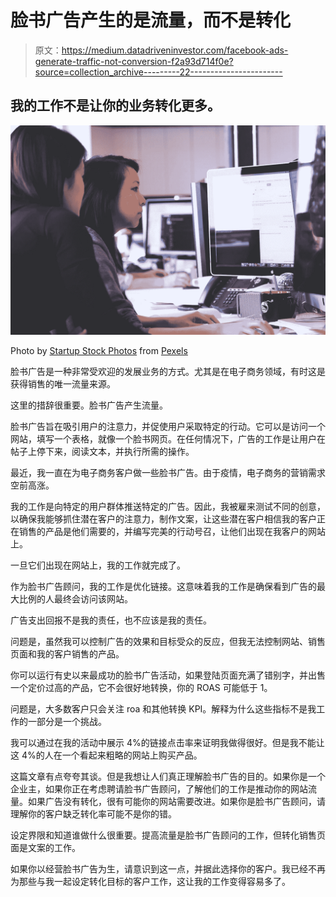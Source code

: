 # 脸书广告产生的是流量，而不是转化

> 原文：<https://medium.datadriveninvestor.com/facebook-ads-generate-traffic-not-conversion-f2a93d714f0e?source=collection_archive---------22----------------------->

## 我的工作不是让你的业务转化更多。

![](img/c31631007d50863b8f131c389167e97a.png)

Photo by [Startup Stock Photos](https://www.pexels.com/@startup-stock-photos?utm_content=attributionCopyText&utm_medium=referral&utm_source=pexels) from [Pexels](https://www.pexels.com/photo/working-woman-technology-computer-7374/?utm_content=attributionCopyText&utm_medium=referral&utm_source=pexels)

脸书广告是一种非常受欢迎的发展业务的方式。尤其是在电子商务领域，有时这是获得销售的唯一流量来源。

这里的措辞很重要。脸书广告产生流量。

脸书广告旨在吸引用户的注意力，并促使用户采取特定的行动。它可以是访问一个网站，填写一个表格，就像一个脸书网页。在任何情况下，广告的工作是让用户在帖子上停下来，阅读文本，并执行所需的操作。

最近，我一直在为电子商务客户做一些脸书广告。由于疫情，电子商务的营销需求空前高涨。

我的工作是向特定的用户群体推送特定的广告。因此，我被雇来测试不同的创意，以确保我能够抓住潜在客户的注意力，制作文案，让这些潜在客户相信我的客户正在销售的产品是他们需要的，并编写完美的行动号召，让他们出现在我客户的网站上。

一旦它们出现在网站上，我的工作就完成了。

作为脸书广告顾问，我的工作是优化链接。这意味着我的工作是确保看到广告的最大比例的人最终会访问该网站。

广告支出回报不是我的责任，也不应该是我的责任。

问题是，虽然我可以控制广告的效果和目标受众的反应，但我无法控制网站、销售页面和我的客户销售的产品。

你可以运行有史以来最成功的脸书广告活动，如果登陆页面充满了错别字，并出售一个定价过高的产品，它不会很好地转换，你的 ROAS 可能低于 1。

问题是，大多数客户只会关注 roa 和其他转换 KPI。解释为什么这些指标不是我工作的一部分是一个挑战。

我可以通过在我的活动中展示 4%的链接点击率来证明我做得很好。但是我不能让这 4%的人在一个看起来粗略的网站上购买产品。

这篇文章有点夸夸其谈。但是我想让人们真正理解脸书广告的目的。如果你是一个企业主，如果你正在考虑聘请脸书广告顾问，了解他们的工作是推动你的网站流量。如果广告没有转化，很有可能你的网站需要改进。如果你是脸书广告顾问，请理解你的客户缺乏转化率可能不是你的错。

设定界限和知道谁做什么很重要。提高流量是脸书广告顾问的工作，但转化销售页面是文案的工作。

如果你以经营脸书广告为生，请意识到这一点，并据此选择你的客户。我已经不再为那些与我一起设定转化目标的客户工作，这让我的工作变得容易多了。